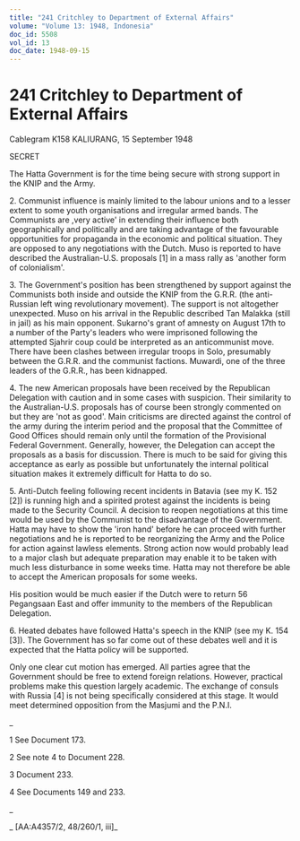 ```yaml
---
title: "241 Critchley to Department of External Affairs"
volume: "Volume 13: 1948, Indonesia"
doc_id: 5508
vol_id: 13
doc_date: 1948-09-15
---
```


# 241 Critchley to Department of External Affairs

Cablegram K158 KALIURANG, 15 September 1948

SECRET

The Hatta Government is for the time being secure with strong support in the KNIP and the Army.

2\. Communist influence is mainly limited to the labour unions and to a lesser extent to some youth organisations and irregular armed bands. The Communists are ,very active' in extending their influence both geographically and politically and are taking advantage of the favourable opportunities for propaganda in the economic and political situation. They are opposed to any negotiations with the Dutch. Muso is reported to have described the Australian-U.S. proposals [1] in a mass rally as 'another form of colonialism'.

3\. The Government's position has been strengthened by support against the Communists both inside and outside the KNIP from the G.R.R. (the anti-Russian left wing revolutionary movement). The support is not altogether unexpected. Muso on his arrival in the Republic described Tan Malakka (still in jail) as his main opponent. Sukarno's grant of amnesty on August 17th to a number of the Party's leaders who were imprisoned following the attempted Sjahrir coup could be interpreted as an anticommunist move. There have been clashes between irregular troops in Solo, presumably between the G.R.R. and the communist factions. Muwardi, one of the three leaders of the G.R.R., has been kidnapped.

4\. The new American proposals have been received by the Republican Delegation with caution and in some cases with suspicion. Their similarity to the Australian-U.S. proposals has of course been strongly commented on but they are 'not as good'. Main criticisms are directed against the control of the army during the interim period and the proposal that the Committee of Good Offices should remain only until the formation of the Provisional Federal Government. Generally, however, the Delegation can accept the proposals as a basis for discussion. There is much to be said for giving this acceptance as early as possible but unfortunately the internal political situation makes it extremely difficult for Hatta to do so.

5\. Anti-Dutch feeling following recent incidents in Batavia (see my K. 152 [2]) is running high and a spirited protest against the incidents is being made to the Security Council. A decision to reopen negotiations at this time would be used by the Communist to the disadvantage of the Government. Hatta may have to show the 'iron hand' before he can proceed with further negotiations and he is reported to be reorganizing the Army and the Police for action against lawless elements. Strong action now would probably lead to a major clash but adequate preparation may enable it to be taken with much less disturbance in some weeks time. Hatta may not therefore be able to accept the American proposals for some weeks.

His position would be much easier if the Dutch were to return 56 Pegangsaan East and offer immunity to the members of the Republican Delegation.

6\. Heated debates have followed Hatta's speech in the KNIP (see my K. 154 [3]). The Government has so far come out of these debates well and it is expected that the Hatta policy will be supported.

Only one clear cut motion has emerged. All parties agree that the Government should be free to extend foreign relations. However, practical problems make this question largely academic. The exchange of consuls with Russia [4] is not being specifically considered at this stage. It would meet determined opposition from the Masjumi and the P.N.I.

_

1 See Document 173.

2 See note 4 to Document 228.

3 Document 233.

4 See Documents 149 and 233.

_

_ [AA:A4357/2, 48/260/1, iii]_
